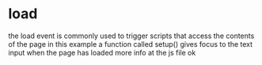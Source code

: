 # load

the load event is commonly used to trigger scripts that access the contents of the page in this example a function called setup() gives focus to the text input when the page has loaded more info at the js file ok
